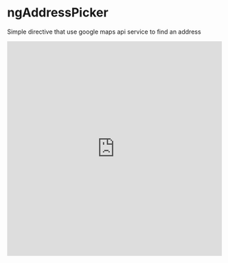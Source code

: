 ngAddressPicker
===============

Simple directive that use google maps api service to find an address

<iframe src="http://embed.plnkr.co/TUhSCY" frameborder="0" allowfullscreen height="500px" width="500px"></iframe>
